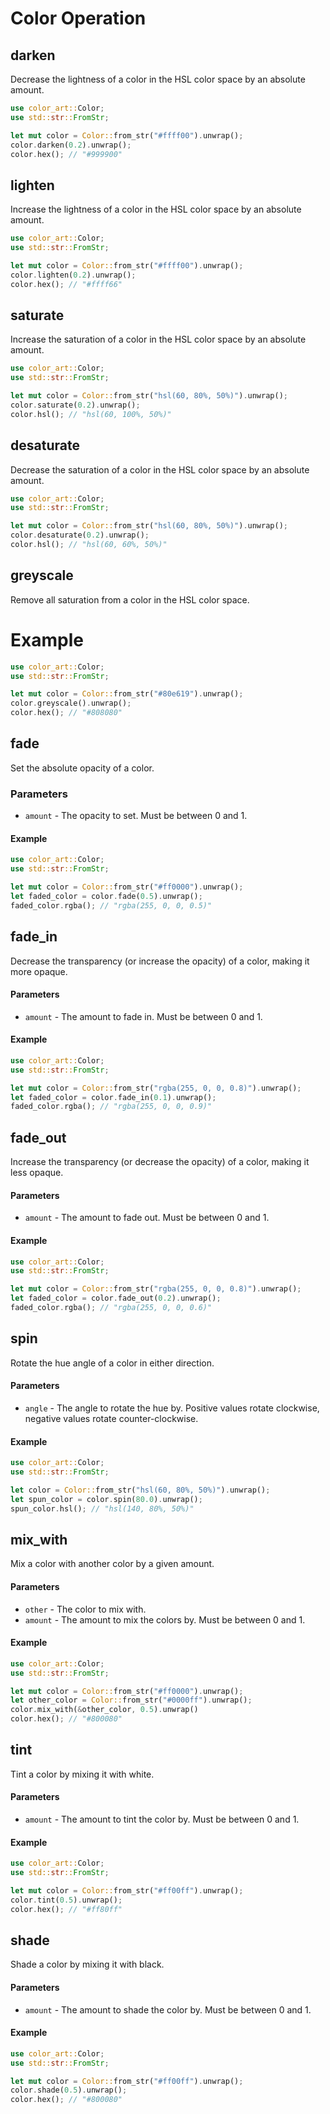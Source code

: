 # Color Operation

## darken

Decrease the lightness of a color in the HSL color space by an absolute amount.

```rust
use color_art::Color;
use std::str::FromStr;

let mut color = Color::from_str("#ffff00").unwrap();
color.darken(0.2).unwrap();
color.hex(); // "#999900"
```

## lighten

Increase the lightness of a color in the HSL color space by an absolute amount.

```rust
use color_art::Color;
use std::str::FromStr;

let mut color = Color::from_str("#ffff00").unwrap();
color.lighten(0.2).unwrap();
color.hex(); // "#ffff66"
```

## saturate

Increase the saturation of a color in the HSL color space by an absolute amount.

```rust
use color_art::Color;
use std::str::FromStr;

let mut color = Color::from_str("hsl(60, 80%, 50%)").unwrap();
color.saturate(0.2).unwrap();
color.hsl(); // "hsl(60, 100%, 50%)"
```

## desaturate

Decrease the saturation of a color in the HSL color space by an absolute amount.

```rust
use color_art::Color;
use std::str::FromStr;

let mut color = Color::from_str("hsl(60, 80%, 50%)").unwrap();
color.desaturate(0.2).unwrap();
color.hsl(); // "hsl(60, 60%, 50%)"
```

## greyscale

Remove all saturation from a color in the HSL color space.
# Example

```rust
use color_art::Color;
use std::str::FromStr;

let mut color = Color::from_str("#80e619").unwrap();
color.greyscale().unwrap();
color.hex(); // "#808080"
```

## fade

Set the absolute opacity of a color.

### Parameters

* `amount` - The opacity to set. Must be between 0 and 1.

#### Example

```rust
use color_art::Color;
use std::str::FromStr;

let mut color = Color::from_str("#ff0000").unwrap();
let faded_color = color.fade(0.5).unwrap();
faded_color.rgba(); // "rgba(255, 0, 0, 0.5)"
```

## fade_in

Decrease the transparency (or increase the opacity) of a color, making it more opaque.

#### Parameters

* `amount` - The amount to fade in. Must be between 0 and 1.

#### Example

```rust
use color_art::Color;
use std::str::FromStr;

let mut color = Color::from_str("rgba(255, 0, 0, 0.8)").unwrap();
let faded_color = color.fade_in(0.1).unwrap();
faded_color.rgba(); // "rgba(255, 0, 0, 0.9)"
```

## fade_out

Increase the transparency (or decrease the opacity) of a color, making it less opaque.

#### Parameters

* `amount` - The amount to fade out. Must be between 0 and 1.

#### Example

```rust
use color_art::Color;
use std::str::FromStr;

let mut color = Color::from_str("rgba(255, 0, 0, 0.8)").unwrap();
let faded_color = color.fade_out(0.2).unwrap();
faded_color.rgba(); // "rgba(255, 0, 0, 0.6)"
```

## spin

Rotate the hue angle of a color in either direction.

#### Parameters

* `angle` - The angle to rotate the hue by. Positive values rotate clockwise, negative values rotate counter-clockwise.

#### Example

```rust
use color_art::Color;
use std::str::FromStr;

let color = Color::from_str("hsl(60, 80%, 50%)").unwrap();
let spun_color = color.spin(80.0).unwrap();
spun_color.hsl(); // "hsl(140, 80%, 50%)"
```

## mix_with

Mix a color with another color by a given amount.

#### Parameters

* `other` - The color to mix with.
* `amount` - The amount to mix the colors by. Must be between 0 and 1.

#### Example

```rust
use color_art::Color;
use std::str::FromStr;

let mut color = Color::from_str("#ff0000").unwrap();
let other_color = Color::from_str("#0000ff").unwrap();
color.mix_with(&other_color, 0.5).unwrap()
color.hex(); // "#800080"
```

## tint

Tint a color by mixing it with white.

#### Parameters

* `amount` - The amount to tint the color by. Must be between 0 and 1.

#### Example

```rust
use color_art::Color;
use std::str::FromStr;

let mut color = Color::from_str("#ff00ff").unwrap();
color.tint(0.5).unwrap();
color.hex(); // "#ff80ff"
```

## shade

Shade a color by mixing it with black.

#### Parameters

* `amount` - The amount to shade the color by. Must be between 0 and 1.

#### Example

```rust
use color_art::Color;
use std::str::FromStr;

let mut color = Color::from_str("#ff00ff").unwrap();
color.shade(0.5).unwrap();
color.hex(); // "#800080"
```
